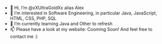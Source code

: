 - 👋 Hi, I’m @xXUltraGoldXx alias Alex
- 👀 I’m interested in Software Engineering, in particular Java, JavaScript, HTML, CSS, PHP, SQL
- 🌱 I’m currently learning Java and Other to refresh
- 📫 Please have a look at my website: Cooming Soon!
And feel free to contact me :)

<!---
xXUltraGoldXx/xXUltraGoldXx is a ✨ special ✨ repository because its `README.md` (this file) appears on your GitHub profile.
You can click the Preview link to take a look at your changes.
--->
